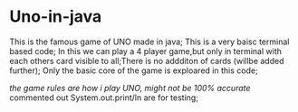 # Uno-in-java

This is the famous game of UNO made in java;
This is a very baisc terminal based code;
In this we can play a 4 player game,but only in terminal with each others card visible to all;There is no addditon of cards (willbe added further);
Only the basic core of the game is exploared in this code;

*the game rules are how i play UNO, might not be 100% accurate*
commented out System.out.print/ln are for testing;
